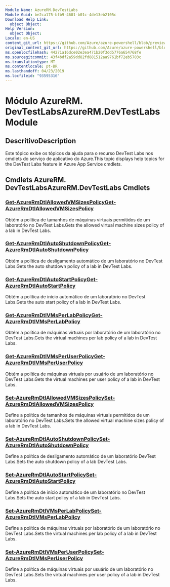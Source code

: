 ```yaml
---
Module Name: AzureRM.DevTestLabs
Module Guid: be2ca175-bfb9-4601-b01c-4de13eb2105c
Download Help Link:
  object Object: 
Help Version:
  object Object: 
Locale: en-US
content_git_url: https://github.com/Azure/azure-powershell/blob/preview/src/ResourceManager/DevTestLabs/Commands.DevTestLabs/help/AzureRM.DevTestLabs.md
original_content_git_url: https://github.com/Azure/azure-powershell/blob/preview/src/ResourceManager/DevTestLabs/Commands.DevTestLabs/help/AzureRM.DevTestLabs.md
ms.openlocfilehash: 44271a16dce02e3ea471b20f3dd5776a654768fe
ms.sourcegitcommit: 43f4bdf2a59dd82fd881512aa9761bf72eb5703c
ms.translationtype: MT
ms.contentlocale: pt-BR
ms.lasthandoff: 04/23/2019
ms.locfileid: "93595316"
---
```

# <span data-ttu-id="d8334-101">Módulo AzureRM. DevTestLabs</span><span class="sxs-lookup"><span data-stu-id="d8334-101">AzureRM.DevTestLabs Module</span></span>
## <span data-ttu-id="d8334-102">Descritivo</span><span class="sxs-lookup"><span data-stu-id="d8334-102">Description</span></span>
<span data-ttu-id="d8334-103">Este tópico exibe os tópicos da ajuda para o recurso DevTest Labs nos cmdlets do serviço de aplicativo do Azure.</span><span class="sxs-lookup"><span data-stu-id="d8334-103">This topic displays help topics for the DevTest Labs feature in Azure App Service cmdlets.</span></span>

## <span data-ttu-id="d8334-104">Cmdlets AzureRM. DevTestLabs</span><span class="sxs-lookup"><span data-stu-id="d8334-104">AzureRM.DevTestLabs Cmdlets</span></span>
### [<span data-ttu-id="d8334-105">Get-AzureRmDtlAllowedVMSizesPolicy</span><span class="sxs-lookup"><span data-stu-id="d8334-105">Get-AzureRmDtlAllowedVMSizesPolicy</span></span>](Get-AzureRmDtlAllowedVMSizesPolicy.md)
<span data-ttu-id="d8334-106">Obtém a política de tamanhos de máquinas virtuais permitidos de um laboratório no DevTest Labs.</span><span class="sxs-lookup"><span data-stu-id="d8334-106">Gets the allowed virtual machine sizes policy of a lab in DevTest Labs.</span></span>

### [<span data-ttu-id="d8334-107">Get-AzureRmDtlAutoShutdownPolicy</span><span class="sxs-lookup"><span data-stu-id="d8334-107">Get-AzureRmDtlAutoShutdownPolicy</span></span>](Get-AzureRmDtlAutoShutdownPolicy.md)
<span data-ttu-id="d8334-108">Obtém a política de desligamento automático de um laboratório no DevTest Labs.</span><span class="sxs-lookup"><span data-stu-id="d8334-108">Gets the auto shutdown policy of a lab in DevTest Labs.</span></span>

### [<span data-ttu-id="d8334-109">Get-AzureRmDtlAutoStartPolicy</span><span class="sxs-lookup"><span data-stu-id="d8334-109">Get-AzureRmDtlAutoStartPolicy</span></span>](Get-AzureRmDtlAutoStartPolicy.md)
<span data-ttu-id="d8334-110">Obtém a política de início automático de um laboratório no DevTest Labs.</span><span class="sxs-lookup"><span data-stu-id="d8334-110">Gets the auto start policy of a lab in DevTest Labs.</span></span>

### [<span data-ttu-id="d8334-111">Get-AzureRmDtlVMsPerLabPolicy</span><span class="sxs-lookup"><span data-stu-id="d8334-111">Get-AzureRmDtlVMsPerLabPolicy</span></span>](Get-AzureRmDtlVMsPerLabPolicy.md)
<span data-ttu-id="d8334-112">Obtém a política de máquinas virtuais por laboratório de um laboratório no DevTest Labs.</span><span class="sxs-lookup"><span data-stu-id="d8334-112">Gets the virtual machines per lab policy of a lab in DevTest Labs.</span></span>

### [<span data-ttu-id="d8334-113">Get-AzureRmDtlVMsPerUserPolicy</span><span class="sxs-lookup"><span data-stu-id="d8334-113">Get-AzureRmDtlVMsPerUserPolicy</span></span>](Get-AzureRmDtlVMsPerUserPolicy.md)
<span data-ttu-id="d8334-114">Obtém a política de máquinas virtuais por usuário de um laboratório no DevTest Labs.</span><span class="sxs-lookup"><span data-stu-id="d8334-114">Gets the virtual machines per user policy of a lab in DevTest Labs.</span></span>

### [<span data-ttu-id="d8334-115">Set-AzureRmDtlAllowedVMSizesPolicy</span><span class="sxs-lookup"><span data-stu-id="d8334-115">Set-AzureRmDtlAllowedVMSizesPolicy</span></span>](Set-AzureRmDtlAllowedVMSizesPolicy.md)
<span data-ttu-id="d8334-116">Define a política de tamanhos de máquinas virtuais permitidos de um laboratório no DevTest Labs.</span><span class="sxs-lookup"><span data-stu-id="d8334-116">Sets the allowed virtual machine sizes policy of a lab in DevTest Labs.</span></span>

### [<span data-ttu-id="d8334-117">Set-AzureRmDtlAutoShutdownPolicy</span><span class="sxs-lookup"><span data-stu-id="d8334-117">Set-AzureRmDtlAutoShutdownPolicy</span></span>](Set-AzureRmDtlAutoShutdownPolicy.md)
<span data-ttu-id="d8334-118">Define a política de desligamento automático de um laboratório DevTest Labs.</span><span class="sxs-lookup"><span data-stu-id="d8334-118">Sets the auto shutdown policy of a lab DevTest Labs.</span></span>

### [<span data-ttu-id="d8334-119">Set-AzureRmDtlAutoStartPolicy</span><span class="sxs-lookup"><span data-stu-id="d8334-119">Set-AzureRmDtlAutoStartPolicy</span></span>](Set-AzureRmDtlAutoStartPolicy.md)
<span data-ttu-id="d8334-120">Define a política de início automático de um laboratório no DevTest Labs.</span><span class="sxs-lookup"><span data-stu-id="d8334-120">Sets the auto start policy of a lab in DevTest Labs.</span></span>

### [<span data-ttu-id="d8334-121">Set-AzureRmDtlVMsPerLabPolicy</span><span class="sxs-lookup"><span data-stu-id="d8334-121">Set-AzureRmDtlVMsPerLabPolicy</span></span>](Set-AzureRmDtlVMsPerLabPolicy.md)
<span data-ttu-id="d8334-122">Define a política de máquinas virtuais por laboratório de um laboratório no DevTest Labs.</span><span class="sxs-lookup"><span data-stu-id="d8334-122">Sets the virtual machines per lab policy of a lab in DevTest Labs.</span></span>

### [<span data-ttu-id="d8334-123">Set-AzureRmDtlVMsPerUserPolicy</span><span class="sxs-lookup"><span data-stu-id="d8334-123">Set-AzureRmDtlVMsPerUserPolicy</span></span>](Set-AzureRmDtlVMsPerUserPolicy.md)
<span data-ttu-id="d8334-124">Define a política de máquinas virtuais por usuário de um laboratório no DevTest Labs.</span><span class="sxs-lookup"><span data-stu-id="d8334-124">Sets the virtual machines per user policy of a lab in DevTest Labs.</span></span>

